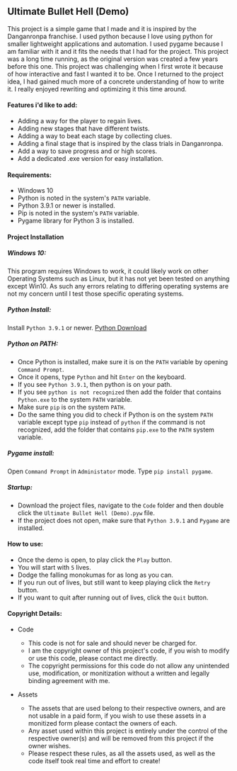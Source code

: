 ## Ultimate Bullet Hell (Demo)

This project is a simple game that I made and it is inspired by the Danganronpa franchise.
I used python because I love using python for smaller lightweight applications and automation.
I used pygame because I am familiar with it and it fits the needs that I had for the project.
This project was a long time running, as the original version was created a few years before this one.
This project was challenging when I first wrote it because of how interactive and fast I wanted it to be.
Once I returned to the project idea, I had gained much more of a concrete understanding of how to write it.
I really enjoyed rewriting and optimizing it this time around.

#### Features i'd like to add:

 - Adding a way for the player to regain lives.
 - Adding new stages that have different twists.
 - Adding a way to beat each stage by collecting clues.
 - Adding a final stage that is inspired by the class trials in Danganronpa.
 - Add a way to save progress and or high scores.
 - Add a dedicated .exe version for easy installation.

#### Requirements:

- Windows 10
- Python is noted in the system's `PATH` variable.
- Python 3.9.1 or newer is installed.
- Pip is noted in the system's `PATH` variable.
- Pygame library for Python 3 is installed.

#### Project Installation

##### Windows 10:

This program requires Windows to work, it could likely work on other Operating Systems such as Linux, but it has not yet been tested on anything except Win10. 
As such any errors relating to differing operating systems are not my concern until I test those specific operating systems.

##### Python Install:
    
Install `Python 3.9.1` or newer.
[Python Download](https://www.python.org/downloads/)

##### Python on PATH:

- Once Python is installed, make sure it is on the `PATH` variable by opening `Command Prompt`.
- Once it opens, type `Python` and hit `Enter` on the keyboard.
- If you see `Python 3.9.1`, then python is on your path.
- If you see `python is not recognized` then add the folder that contains `Python.exe` to the system `PATH` variable.
- Make sure `pip` is on the system `PATH`.
- Do the same thing you did to check if Python is on the system `PATH` variable except type `pip` instead of `python`
if the command is not recognized, add the folder that contains `pip.exe` to the `PATH` system variable.

##### Pygame install:

Open `Command Prompt` in `Administator` mode.
Type `pip install pygame`.

##### Startup:

- Download the project files, navigate to the `Code` folder and then double click the `Ultimate Bullet Hell (Demo).pyw` file.
- If the project does not open, make sure that `Python 3.9.1` and `Pygame` are installed.


#### How to use:

- Once the demo is open, to play click the `Play` button.
- You will start with `5` lives.
- Dodge the falling monokumas for as long as you can.
- If you run out of lives, but still want to keep playing click the `Retry` button.
- If you want to quit after running out of lives, click the `Quit` button.

#### Copyright Details:
- Code
    - This code is not for sale and should never be charged for.
    - I am the copyright owner of this project's code, if you wish to modify or use this code, please contact me directly.
	- The copyright permissions for this code do not allow any unintended use, modification, or monitization without a written and legally binding agreement with me.
	
- Assets
	- The assets that are used belong to their respective owners, and are not usable in a paid form, if you wish to use these assets in a monitized form please contact the owners of each. 
    - Any asset used within this project is entirely under the control of the respective owner(s) and will be removed from this project if the owner wishes. 
    - Please respect these rules, as all the assets used, as well as the code itself took real time and effort to create! 